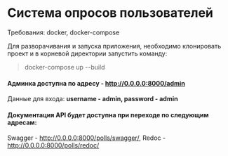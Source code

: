 # Система опросов пользователей

Требования: docker, docker-compose

Для разворачивания и запуска приложения, необходимо клонировать проект и в корневой директории запустить команду:
> docker-compose up --build

#### Админка доступна по адресу - http://0.0.0.0:8000/admin
Данные для входа:
**username - admin,
password - admin**

#### Документация API будет доступна при переходе по следующим адресам:
Swagger - http://0.0.0.0:8000/polls/swagger/,
Redoc - http://0.0.0.0:8000/polls/redoc/